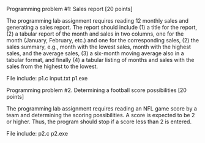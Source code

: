 Programming problem #1: Sales report [20 points]

The programming lab assignment requires reading 12 monthly sales and generating a sales report. The report should include (1) a title for the report, (2) a tabular report of the month and sales in two columns, one for the month (January, February, etc.) and one for the corresponding sales, (2) the sales summary, e.g., month with the lowest sales, month with the highest sales, and the average sales, (3) a six-month moving average also in a tabular format, and finally (4) a tabular listing of months and sales with the sales from the highest to the lowest.

File include: p1.c input.txt p1.exe

Programming problem #2. Determining a football score possibilities [20 points]

The programming lab assignment requires reading an NFL game score by a team and determining the scoring possibilities. A score is expected to be 2 or higher. Thus, the program should stop if a score less than 2 is entered.

File include: p2.c p2.exe
